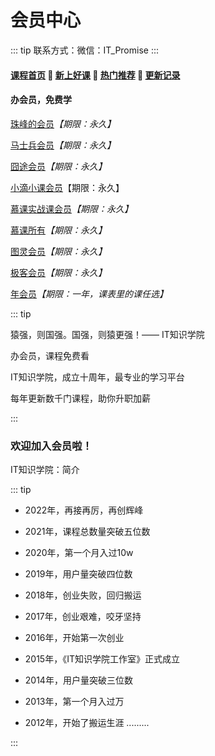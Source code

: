 # 会员中心

::: tip
联系方式：微信：IT_Promise
:::

#### [**课程首页**](../index.md) 💖 [**新上好课**](./xshk.md) 💖 [**热门推荐**](./rmtj.md) 💖 [**更新记录**](./gxjl-2023.md.md)
#### 办会员，免费学 

[珠峰的会员](./zhufeng.md)*【期限：永久】*

[马士兵会员](./mashibing.md)*【期限：永久】*

[囧途会员](./cxyzjt.md)*【期限：永久】*

[小滴小课会员](./xdkt.md)【期限：永久】

[慕课实战课会员](./imooc.md)*【期限：永久】*

[慕课所有](./imooc.md)*【期限：永久】*

[图灵会员](./tuling.md)*【期限：永久】*

[极客会员](./jksj.md)*【期限：永久】*

[年会员](../../README.md)*【期限：一年，课表里的课任选】*



::: tip

猿强，则国强。国强，则猿更强！—— IT知识学院

办会员，课程免费看

IT知识学院，成立十周年，最专业的学习平台

每年更新数千门课程，助你升职加薪

:::

### 欢迎加入会员啦！

IT知识学院：简介

::: tip

- <Badge type="warning" text="2022"/>

  2022年，再接再厉，再创辉峰

- <Badge type="warning" text="2021"/>

  2021年，课程总数量突破五位数

- <Badge type="warning" text="2020"/>

  2020年，第一个月入过10w

- <Badge type="warning" text="2019"/>

  2019年，用户量突破四位数

- <Badge type="warning" text="2018"/>

  2018年，创业失败，回归搬运

- <Badge type="warning" text="2017"/>

  2017年，创业艰难，咬牙坚持

- <Badge type="warning" text="2016"/>

  2016年，开始第一次创业

- <Badge type="warning" text="2015"/>

  2015年，《IT知识学院工作室》正式成立

- <Badge type="warning" text="2014"/>

  2014年，用户量突破三位数

- <Badge type="warning" text="2013"/>

  2013年，第一个月入过万

- <Badge type="warning" text="2012"/>

  2012年，开始了搬运生涯 .........

:::

